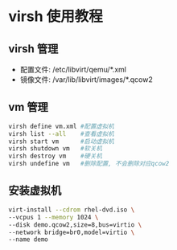 # virsh 使用教程

## virsh 管理
- 配置文件: /etc/libvirt/qemu/*.xml
- 镜像文件: /var/lib/libvirt/images/*.qcow2

## vm 管理
```bash
virsh define vm.xml #配置虚拟机
virsh list --all    #查看虚拟机
virsh start vm      #启动虚拟机
virsh shutdown vm   #软关机
virsh destroy vm    #硬关机
virsh undefine vm   #删除配置, 不会删除对应qcow2
```

## 安装虚拟机
```bash
virt-install --cdrom rhel-dvd.iso \
--vcpus 1 --memory 1024 \
--disk demo.qcow2,size=8,bus=virtio \
--network bridge=br0,model=virtio \
--name demo
```
